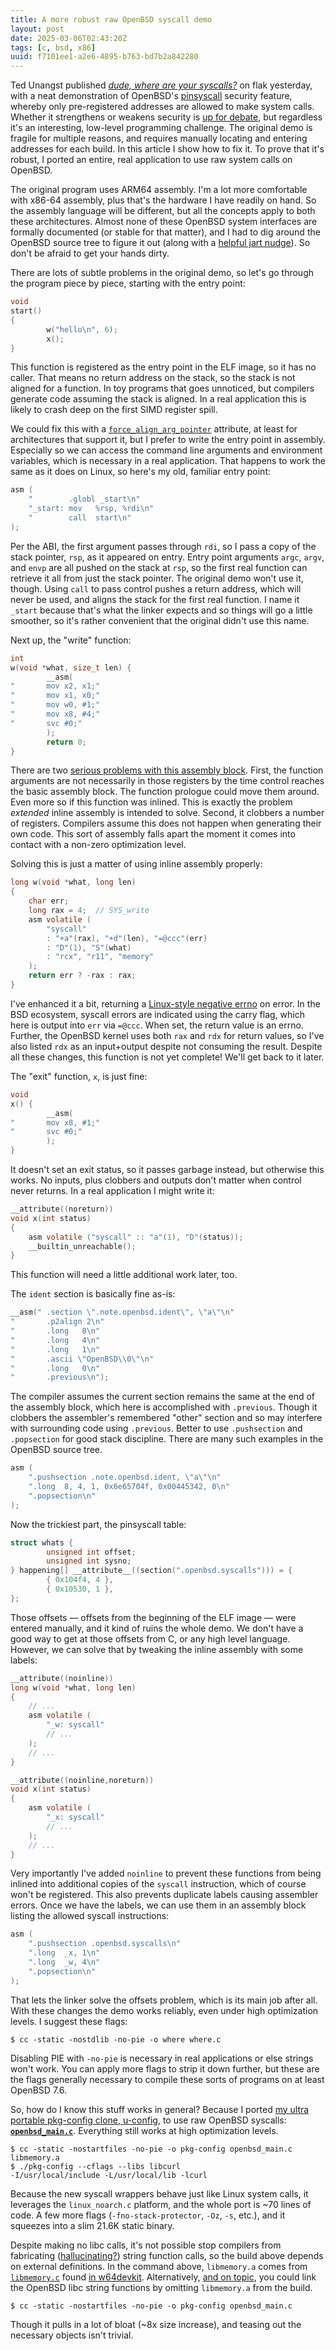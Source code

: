 ```yaml
---
title: A more robust raw OpenBSD syscall demo
layout: post
date: 2025-03-06T02:43:20Z
tags: [c, bsd, x86]
uuid: f7101ee1-a2e6-4895-b763-bd7b2a842280
---
```


Ted Unangst published [*dude, where are your syscalls?*][orig] on flak
yesterday, with a neat demonstration of OpenBSD's [pinsyscall][und]
security feature, whereby only pre-registered addresses are allowed to
make system calls. Whether it strengthens or weakens security is [up for
debate][crit], but regardless it's an interesting, low-level programming
challenge. The original demo is fragile for multiple reasons, and requires
manually locating and entering addresses for each build. In this article I
show how to fix it. To prove that it's robust, I ported an entire, real
application to use raw system calls on OpenBSD.

The original program uses ARM64 assembly. I'm a lot more comfortable with
x86-64 assembly, plus that's the hardware I have readily on hand. So the
assembly language will be different, but all the concepts apply to both
these architectures. Almost none of these OpenBSD system interfaces are
formally documented (or stable for that matter), and I had to dig around
the OpenBSD source tree to figure it out (along with a [helpful jart
nudge][nudge]). So don't be afraid to get your hands dirty.

There are lots of subtle problems in the original demo, so let's go
through the program piece by piece, starting with the entry point:

```c
void
start()
{
        w("hello\n", 6);
        x();
}
```

This function is registered as the entry point in the ELF image, so it has
no caller. That means no return address on the stack, so the stack is not
aligned for a function. In toy programs that goes unnoticed, but compilers
generate code assuming the stack is aligned. In a real application this is
likely to crash deep on the first SIMD register spill.

We could fix this with a [`force_align_arg_pointer`][align] attribute, at
least for architectures that support it, but I prefer to write the entry
point in assembly. Especially so we can access the command line arguments
and environment variables, which is necessary in a real application. That
happens to work the same as it does on Linux, so here's my old, familiar
entry point:

```c
asm (
    "        .globl _start\n"
    "_start: mov   %rsp, %rdi\n"
    "        call  start\n"
);
```

Per the ABI, the first argument passes through `rdi`, so I pass a copy of
the stack pointer, `rsp`, as it appeared on entry. Entry point arguments
`argc`, `argv`, and `envp` are all pushed on the stack at `rsp`, so the
first real function can retrieve it all from just the stack pointer. The
original demo won't use it, though. Using `call` to pass control pushes a
return address, which will never be used, and aligns the stack for the
first real function. I name it `_start` because that's what the linker
expects and so things will go a little smoother, so it's rather convenient
that the original didn't use this name.

Next up, the "write" function:

```c
int
w(void *what, size_t len) {
        __asm(
"       mov x2, x1;"
"       mov x1, x0;"
"       mov w0, #1;"
"       mov x8, #4;"
"       svc #0;"
        );
        return 0;
}
```

There are two [serious problems with this assembly block][asm]. First, the
function arguments are not necessarily in those registers by the time
control reaches the basic assembly block. The function prologue could move
them around. Even more so if this function was inlined. This is exactly
the problem *extended* inline assembly is intended to solve. Second, it
clobbers a number of registers. Compilers assume this does not happen when
generating their own code. This sort of assembly falls apart the moment it
comes into contact with a non-zero optimization level.

Solving this is just a matter of using inline assembly properly:

```c
long w(void *what, long len)
{
    char err;
    long rax = 4;  // SYS_write
    asm volatile (
        "syscall"
        : "+a"(rax), "+d"(len), "=@ccc"(err)
        : "D"(1), "S"(what)
        : "rcx", "r11", "memory"
    );
    return err ? -rax : rax;
}
```

I've enhanced it a bit, returning a [Linux-style negative errno][linux] on
error. In the BSD ecosystem, syscall errors are indicated using the carry
flag, which here is output into `err` via `=@ccc`. When set, the return
value is an errno. Further, the OpenBSD kernel uses both `rax` and `rdx`
for return values, so I've also listed `rdx` as an input+output despite
not consuming the result. Despite all these changes, this function is not
yet complete! We'll get back to it later.

The "exit" function, `x`, is just fine:

```c
void
x() {
        __asm(
"       mov x8, #1;"
"       svc #0;"
        );
}
```

It doesn't set an exit status, so it passes garbage instead, but otherwise
this works. No inputs, plus clobbers and outputs don't matter when control
never returns. In a real application I might write it:

```c
__attribute((noreturn))
void x(int status)
{
    asm volatile ("syscall" :: "a"(1), "D"(status));
    __builtin_unreachable();
}
```

This function will need a little additional work later, too.

The `ident` section is basically fine as-is:

```c
__asm(" .section \".note.openbsd.ident\", \"a\"\n"
"       .p2align 2\n"
"       .long   8\n"
"       .long   4\n"
"       .long   1\n"
"       .ascii \"OpenBSD\\0\"\n"
"       .long   0\n"
"       .previous\n");
```

The compiler assumes the current section remains the same at the end of
the assembly block, which here is accomplished with `.previous`. Though it
clobbers the assembler's remembered "other" section and so may interfere
with surrounding code using `.previous`. Better to use `.pushsection` and
`.popsection` for good stack discipline. There are many such examples in
the OpenBSD source tree.

```c
asm (
    ".pushsection .note.openbsd.ident, \"a\"\n"
    ".long  8, 4, 1, 0x6e65704f, 0x00445342, 0\n"
    ".popsection\n"
);
```

Now the trickiest part, the pinsyscall table:

```c
struct whats {
        unsigned int offset;
        unsigned int sysno;
} happening[] __attribute__((section(".openbsd.syscalls"))) = {
        { 0x104f4, 4 },
        { 0x10530, 1 },
};
```

Those offsets — offsets from the beginning of the ELF image — were entered
manually, and it kind of ruins the whole demo. We don't have a good way to
get at those offsets from C, or any high level language. However, we can
solve that by tweaking the inline assembly with some labels:

```c
__attribute((noinline))
long w(void *what, long len)
{
    // ...
    asm volatile (
        "_w: syscall"
        // ...
    );
    // ...
}

__attribute((noinline,noreturn))
void x(int status)
{
    asm volatile (
        "_x: syscall"
        // ...
    );
    // ...
}
```

Very importantly I've added `noinline` to prevent these functions from
being inlined into additional copies of the `syscall` instruction, which
of course won't be registered. This also prevents duplicate labels causing
assembler errors. Once we have the labels, we can use them in an assembly
block listing the allowed syscall instructions:

```c
asm (
    ".pushsection .openbsd.syscalls\n"
    ".long  _x, 1\n"
    ".long  _w, 4\n"
    ".popsection\n"
);
```

That lets the linker solve the offsets problem, which is its main job
after all. With these changes the demo works reliably, even under high
optimization levels. I suggest these flags:

    $ cc -static -nostdlib -no-pie -o where where.c

Disabling PIE with `-no-pie` is necessary in real applications or else
strings won't work. You can apply more flags to strip it down further, but
these are the flags generally necessary to compile these sorts of programs
on at least OpenBSD 7.6.

So, how do I know this stuff works in general? Because I ported [my ultra
portable pkg-config clone, u-config][pkg], to use raw OpenBSD syscalls:
**[`openbsd_main.c`][src]**. Everything still works at high optimization
levels.

    $ cc -static -nostartfiles -no-pie -o pkg-config openbsd_main.c libmemory.a
    $ ./pkg-config --cflags --libs libcurl
    -I/usr/local/include -L/usr/local/lib -lcurl

Because the new syscall wrappers behave just like Linux system calls, it
leverages the `linux_noarch.c` platform, and the whole port is ~70 lines
of code. A few more flags (`-fno-stack-protector`, `-Oz`, `-s`, etc.), and
it squeezes into a slim 21.6K static binary.

Despite making no libc calls, it's not possible stop compilers from
fabricating ([hallucinating?][llm]) string function calls, so the build
above depends on external definitions. In the command above, `libmemory.a`
comes from [`libmemory.c`][mem] found [in w64devkit][w64]. Alternatively,
[and on topic][libc], you could link the OpenBSD libc string functions by
omitting `libmemory.a` from the build.

    $ cc -static -nostartfiles -no-pie -o pkg-config openbsd_main.c

Though it pulls in a lot of bloat (~8x size increase), and teasing out the
necessary objects isn't trivial.


[align]: https://gcc.gnu.org/onlinedocs/gcc/x86-Function-Attributes.html#index-force_005falign_005farg_005fpointer-function-attribute_002c-x86
[asm]: /blog/2024/12/20/
[crit]: https://isopenbsdsecu.re/mitigations/pinsyscall/
[libc]: https://flak.tedunangst.com/post/you-dont-link-all-of-libc
[linux]: /blog/2016/09/23/
[llm]: /blog/2024/11/10/
[mem]: https://github.com/skeeto/w64devkit/blob/master/src/libmemory.c
[nudge]: https://news.ycombinator.com/item?id=26290723
[orig]: https://flak.tedunangst.com/post/dude-where-are-your-syscalls
[pkg]: /blog/2023/01/18/
[src]: https://github.com/skeeto/u-config/blob/openbsd/openbsd_main.c
[und]: https://undeadly.org/cgi?action=article;sid=20230222064027
[w64]: /blog/2024/02/05/

